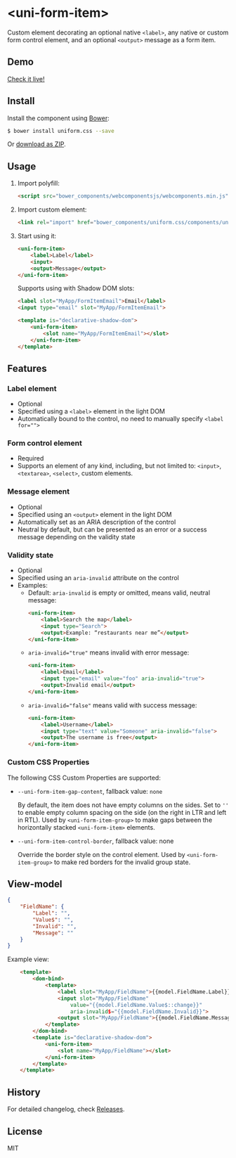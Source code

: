 # &lt;uni-form-item&gt;

Custom element decorating an optional native `<label>`, any native or custom
form control element, and an optional `<output>` message as a form item.

## Demo

[Check it live!](http://Starcounter.github.io/Uniform.css/components/uni-form-item)

## Install

Install the component using [Bower](http://bower.io/):

```sh
$ bower install uniform.css --save
```

Or [download as ZIP](https://github.com/Starcounter/Uniform.css/archive/master.zip).

## Usage

1. Import polyfill:

    ```html
    <script src="bower_components/webcomponentsjs/webcomponents.min.js"></script>
    ```

2. Import custom element:

    ```html
    <link rel="import" href="bower_components/uniform.css/components/uni-form-item/uni-form-item.html">
    ```

3. Start using it:

    ```html
    <uni-form-item>
        <label>Label</label>
        <input>
        <output>Message</output>
    </uni-form-item>
    ```

    Supports using with Shadow DOM slots:

    ```html
    <label slot="MyApp/FormItemEmail">Email</label>
    <input type="email" slot="MyApp/FormItemEmail">

    <template is="declarative-shadow-dom">
        <uni-form-item>
            <slot name="MyApp/FormItemEmail"></slot>
        </uni-form-item>
    </template>
    ```

## Features

### Label element

- Optional
- Specified using a `<label>` element in the light DOM
- Automatically bound to the control, no need to manually specify
    `<label for="">`

### Form control element

- Required
- Supports an element of any kind, including, but not limited to: `<input>`,
    `<textarea>`, `<select>`, custom elements.

### Message element

- Optional
- Specified using an `<output>` element in the light DOM
- Automatically set as an ARIA description of the control
- Neutral by default, but can be presented as an error or a success message
    depending on the validity state

### Validity state

- Optional
- Specified using an `aria-invalid` attribute on the control
- Examples:
    - Default: `aria-invalid` is empty or omitted, means valid, neutral message:
        ```html
        <uni-form-item>
            <label>Search the map</label>
            <input type="Search">
            <output>Example: “restaurants near me”</output>
        </uni-form-item>
        ```
    - `aria-invalid="true"` means invalid with error message:
        ```html
        <uni-form-item>
            <label>Email</label>
            <input type="email" value="foo" aria-invalid="true">
            <output>Invalid email</output>
        </uni-form-item>
        ```
    - `aria-invalid="false"` means valid with success message:
        ```html
        <uni-form-item>
            <label>Username</label>
            <input type="text" value="Someone" aria-invalid="false">
            <output>The username is free</output>
        </uni-form-item>
        ```

### Custom CSS Properties

The following CSS Custom Properties are supported:

- `--uni-form-item-gap-content`, fallback value: `none`

    By default, the item does not have empty columns on the sides. Set to `''`
    to enable empty column spacing on the side (on the right in LTR
    and left in RTL). Used by `<uni-form-item-group>` to make gaps between
    the horizontally stacked `<uni-form-item>` elements.

- `--uni-form-item-control-border`, fallback value: none

    Override the border style on the control element. Used
    by `<uni-form-item-group>` to make red borders for the invalid group state.

## View-model

```json
{
    "FieldName": {
        "Label": "",
        "Value$": "",
        "Invalid": "",
        "Message": ""
    }
}
```

Example view:

```html
    <template>
        <dom-bind>
            <template>
                <label slot="MyApp/FieldName">{{model.FieldName.Label}}</label>
                <input slot="MyApp/FieldName"
                    value="{{model.FieldName.Value$::change}}"
                    aria-invalid$="{{model.FieldName.Invalid}}">
                <output slot="MyApp/FieldName">{{model.FieldName.Message}}</output>
            </template>
        </dom-bind>
        <template is="declarative-shadow-dom">
            <uni-form-item>
                <slot name="MyApp/FieldName"></slot>
            </uni-form-item>
        </template>
    </template>
```

## History

For detailed changelog, check [Releases](https://github.com/Starcounter/Uniform.css/releases).

## License

MIT
